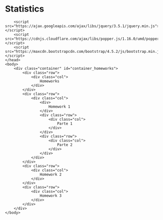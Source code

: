 # Statistics

<html>
    <head>
        <link rel="stylesheet" href="https://maxcdn.bootstrapcdn.com/bootstrap/4.5.2/css/bootstrap.min.css">
    
        <script src="https://ajax.googleapis.com/ajax/libs/jquery/3.5.1/jquery.min.js"></script>
        <script src="https://cdnjs.cloudflare.com/ajax/libs/popper.js/1.16.0/umd/popper.min.js"></script>
        <script src="https://maxcdn.bootstrapcdn.com/bootstrap/4.5.2/js/bootstrap.min.js"></script>
    </head>
    <body>
        <div class="container" id="container_homeworks">
            <div class="row">
                <div class="col">
                    Homeworks
                </div>
            </div>
            <div class="row">
                <div class="col">   
                    <div>        
                        Homework 1
                    </div>
                    <div class="row">
                        <div class="col">
                            Parte 1
                        </div>
                    </div>
                    <div class="row">
                        <div class="col">
                            Parte 2
                        </div>
                    </div>
                </div>
            </div>
            <div class="row">
                <div class="col">
                    Homework 2
                </div>
            </div>
            <div class="row">
                <div class="col">
                    Homework 3
                </div>
            </div>
        </div>
    </body>
</html>
